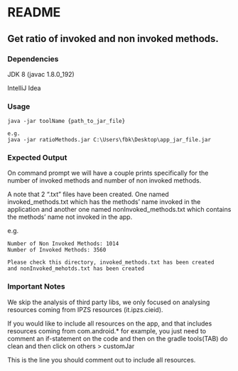 # README 
## Get ratio of invoked and non invoked methods.

### Dependencies
JDK 8 (javac 1.8.0_192)

IntelliJ Idea

### Usage
```
java -jar toolName {path_to_jar_file}

e.g.
java -jar ratioMethods.jar C:\Users\fbk\Desktop\app_jar_file.jar
```

### Expected Output
On command prompt we will have a couple prints specifically for the number of invoked methods and number of non invoked methods.

A note that 2 “.txt” files have been created. One named invoked_methods.txt which has the methods’ name invoked in the application and another one named nonInvoked_methods.txt
which contains the methods’ name not invoked in the app.

e.g.
```
Number of Non Invoked Methods: 1014
Number of Invoked Methods: 3560

Please check this directory, invoked_methods.txt has been created
and nonInvoked_mehotds.txt has been created
```

### Important Notes
We skip the analysis of third party libs, we only focused on analysing resources coming from IPZS resources (it.ipzs.cieid).

If you would like to include all resources on the app, and that includes resources coming from com.android.* for example, you just need to comment an if-statement on the code and then
on the gradle tools(TAB) do clean and then click on others > customJar

This is the line you should comment out to include all resources.

